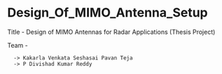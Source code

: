 # Design_Of_MIMO_Antenna_Setup

Title - Design of MIMO Antennas for Radar Applications (Thesis Project)

Team -

      -> Kakarla Venkata Seshasai Pavan Teja
      -> P Divishad Kumar Reddy
